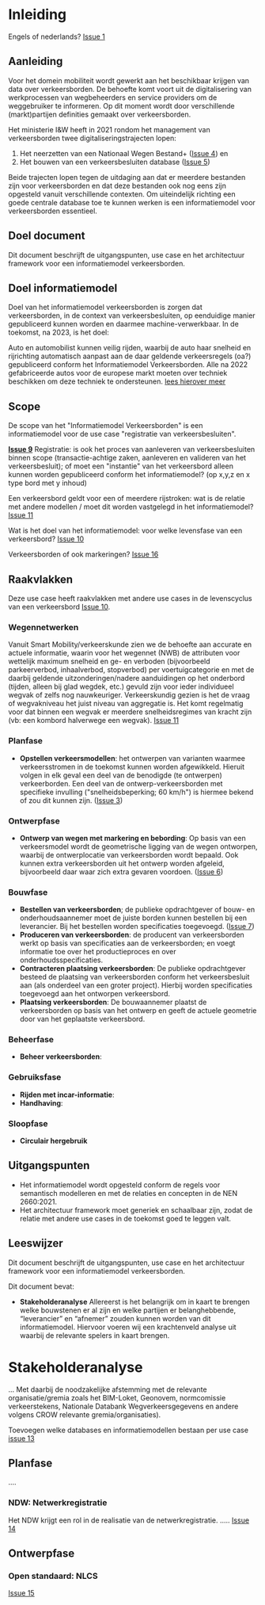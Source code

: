 # Inleiding

Engels of nederlands? [Issue 1](https://github.com/Stichting-CROW/verkeersborden/issues/1)

## Aanleiding

Voor het domein mobiliteit wordt gewerkt aan het beschikbaar krijgen van data over verkeersborden. De behoefte komt voort uit de digitalisering van werkprocessen van wegbeheerders en service providers om de weggebruiker te informeren. Op dit moment wordt door verschillende (markt)partijen definities gemaakt over verkeersborden.

Het ministerie I&W heeft in 2021 rondom het management van verkeersborden twee digitaliseringstrajecten lopen: 

1. Het neerzetten van een Nationaal Wegen Bestand+ ([Issue 4](https://github.com/Stichting-CROW/verkeersborden/issues/4)) en
2. Het bouwen van een verkeersbesluiten database ([Issue 5](https://github.com/Stichting-CROW/verkeersborden/issues/5))

Beide trajecten lopen tegen de uitdaging aan dat er meerdere bestanden zijn voor verkeersborden en dat deze bestanden ook nog eens zijn opgesteld vanuit verschillende contexten. Om uiteindelijk richting een goede centrale database toe te kunnen werken is een informatiemodel voor verkeersborden essentieel. 

## Doel document
Dit document beschrijft de uitgangspunten, use case en het architectuur framework voor een informatiemodel verkeersborden.

## Doel informatiemodel
Doel van het informatiemodel verkeersborden is zorgen dat verkeersborden, in de context van verkeersbesluiten, op eenduidige manier gepubliceerd kunnen worden en daarmee machine-verwerkbaar. In de toekomst, na 2023, is het doel:

Auto en automobilist kunnen veilig rijden, waarbij de auto haar snelheid en rijrichting automatisch aanpast aan de daar geldende verkeersregels (oa?) gepubliceerd conform het Informatiemodel Verkeersborden. Alle na 2022 gefabriceerde autos voor de europese markt moeten over techniek beschikken om deze techniek te ondersteunen. [lees hierover meer](https://www.consilium.europa.eu/nl/press/press-releases/2019/11/08/safer-cars-in-the-eu/)


## Scope

De scope van het "Informatiemodel Verkeersborden" is een informatiemodel voor de use case "registratie van verkeersbesluiten".


**[Issue 9](https://github.com/Stichting-CROW/verkeersborden/issues/9)** Registratie: is ook het proces van aanleveren van verkeersbesluiten binnen scope (transactie-achtige zaken, aanleveren en valideren van het verkeersbesluit); of moet een "instantie" van het verkeersbord alleen kunnen worden gepubliceerd conform het informatiemodel? (op x,y,z en x type bord met y inhoud)

Een verkeersbord geldt voor een of meerdere rijstroken: wat is de relatie met andere modellen / moet dit worden vastgelegd in het informatiemodel? [Issue 11](https://github.com/Stichting-CROW/verkeersborden/issues/11)

Wat is het doel van het informatiemodel: voor welke levensfase van een verkeersbord? [Issue 10](https://github.com/Stichting-CROW/verkeersborden/issues/10)

Verkeersborden of ook markeringen? [Issue 16](https://github.com/Stichting-CROW/verkeersborden/issues/16)


## Raakvlakken

Deze use case heeft raakvlakken met andere use cases in de levenscyclus van een verkeersbord [Issue 10](https://github.com/Stichting-CROW/verkeersborden/issues/10).

### Wegennetwerken
Vanuit Smart Mobility/verkeerskunde zien we de behoefte aan accurate en actuele informatie, waarin voor het wegennet (NWB) de attributen voor wettelijk maximum snelheid en ge- en verboden (bijvoorbeeld parkeerverbod, inhaalverbod, stopverbod) per voertuigcategorie en met de daarbij geldende uitzonderingen/nadere aanduidingen op het onderbord (tijden, alleen bij glad wegdek, etc.) gevuld zijn voor ieder individueel wegvak of zelfs nog nauwkeuriger. 
Verkeerskundig gezien is het de vraag of wegvakniveau het juist niveau van aggregatie is. Het komt regelmatig voor dat binnen een wegvak er meerdere snelheidsregimes van kracht zijn (vb: een kombord halverwege een wegvak). [Issue 11](https://github.com/Stichting-CROW/verkeersborden/issues/11)



### Planfase
* **Opstellen verkeersmodellen**: het ontwerpen van varianten waarmee verkeersstromen in de toekomst kunnen worden afgewikkeld. Hieruit volgen in elk geval een deel van de benodigde (te ontwerpen) verkeerborden. Een deel van de ontwerp-verkeersborden met specifieke invulling ("snelheidsbeperking; 60 km/h") is hiermee bekend of zou dit kunnen zijn. ([Issue 3](https://github.com/Stichting-CROW/verkeersborden/issues/3))

### Ontwerpfase
* **Ontwerp van wegen met markering en bebording**: Op basis van een verkeersmodel wordt de geometrische ligging van de wegen ontworpen, waarbij de ontwerplocatie van verkeersborden wordt bepaald. Ook kunnen extra verkeersborden uit het ontwerp worden afgeleid, bijvoorbeeld daar waar zich extra gevaren voordoen. ([Issue 6](https://github.com/Stichting-CROW/verkeersborden/issues/6))

### Bouwfase
* **Bestellen van verkeersborden**; de publieke opdrachtgever of bouw- en onderhoudsaannemer moet de juiste borden kunnen bestellen bij een leverancier. Bij het bestellen worden specificaties toegevoegd. ([Issue 7](https://github.com/Stichting-CROW/verkeersborden/issues/7))
* **Produceren van verkeersborden**: de producent van verkeersborden werkt op basis van specificaties aan de verkeersborden; en voegt informatie toe over het productieproces en over onderhoudsspecificaties.
* **Contracteren plaatsing verkeersborden**: De publieke opdrachtgever besteed de plaatsing van verkeersborden conform het verkeersbesluit aan (als onderdeel van een groter project). Hierbij worden specificaties toegevoegd aan het ontworpen verkeersbord.
* **Plaatsing verkeersborden**: De bouwaannemer plaatst de verkeersborden op basis van het ontwerp en geeft de actuele geometrie door van het geplaatste verkeersbord.

### Beheerfase
* **Beheer verkeersborden**:


### Gebruiksfase
* **Rijden met incar-informatie**:
* **Handhaving**:

### Sloopfase
* **Circulair hergebruik**

## Uitgangspunten
* Het informatiemodel wordt opgesteld conform de regels voor semantisch modelleren en met de relaties en concepten in de NEN 2660:2021.
* Het architectuur framework moet generiek en schaalbaar zijn, zodat de relatie met andere use cases in de toekomst goed te leggen valt. 


## Leeswijzer

Dit document beschrijft de uitgangspunten, use case en het architectuur framework voor een informatiemodel verkeersborden.


Dit document bevat: 
* **Stakeholderanalyse**
Allereerst is het belangrijk om in kaart te brengen welke bouwstenen er al zijn en welke partijen er belanghebbende, “leverancier” en “afnemer” zouden kunnen worden van dit informatiemodel. Hiervoor voeren wij een krachtenveld analyse uit waarbij de relevante spelers in kaart brengen.


# Stakeholderanalyse
... Met daarbij de noodzakelijke afstemming met de relevante organisatie/gremia zoals het BIM-Loket, Geonovem, normcomissie verkeerstekens, Nationale Databank Wegverkeersgegevens en andere volgens CROW relevante gremia/organisaties).

Toevoegen welke databases en informatiemodellen bestaan per use case [issue 13](https://github.com/Stichting-CROW/verkeersborden/issues/13)



## Planfase
....

### NDW: Netwerkregistratie
Het NDW krijgt een rol in de realisatie van de netwerkregistratie. .....
[Issue 14](https://github.com/Stichting-CROW/verkeersborden/issues/14)

## Ontwerpfase


### Open standaard: NLCS
[Issue 15](https://github.com/Stichting-CROW/verkeersborden/issues/15)








